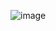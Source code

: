 ![image](https://github.com/br4amm3n1/WaterFindPlugin/assets/99719110/7479b43b-d8ab-4f50-8fe8-de094e7427c9)
